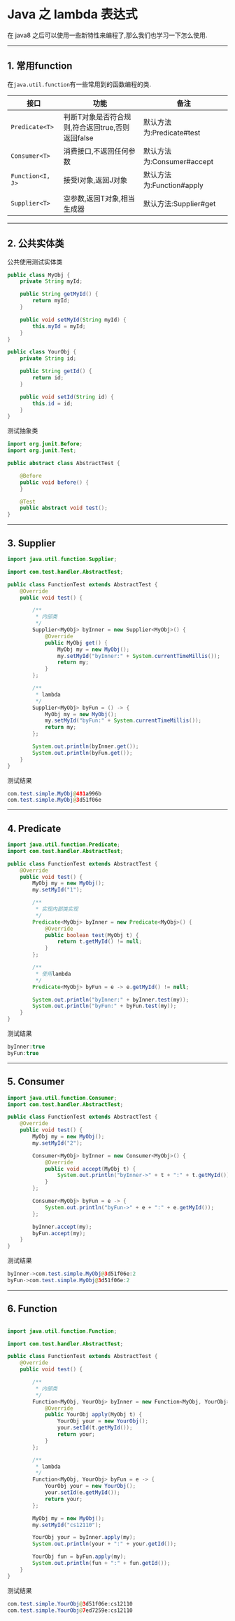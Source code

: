 # Java 之 lambda 表达式

在 java8 之后可以使用一些新特性来编程了,那么我们也学习一下怎么使用.

---

## 1. 常用function

在`java.util.function`有一些常用到的函数编程的类.


| 接口             | 功能                                             | 备注                       |
| ---------------- | ------------------------------------------------ | -------------------------- |
| `Predicate<T>`   | 判断T对象是否符合规则,符合返回true,否则返回false | 默认方法为:Predicate#test  |
| `Consumer<T>`    | 消费接口,不返回任何参数                          | 默认方法为:Consumer#accept |
| `Function<I, J>` | 接受I对象,返回J对象                              | 默认方法为:Function#apply  |
| `Supplier<T>`    | 空参数,返回T对象,相当生成器                      | 默认方法:Supplier#get      |

---

## 2. 公共实体类

公共使用测试实体类

```java
public class MyObj {
	private String myId;

	public String getMyId() {
		return myId;
	}

	public void setMyId(String myId) {
		this.myId = myId;
	}
}
```

```java
public class YourObj {
	private String id;

	public String getId() {
		return id;
	}

	public void setId(String id) {
		this.id = id;
	}
}
```

测试抽象类

```java
import org.junit.Before;
import org.junit.Test;

public abstract class AbstractTest {

	@Before
	public void before() {
	}

	@Test
	public abstract void test();
}
```
---

## 3. Supplier

```java
import java.util.function.Supplier;

import com.test.handler.AbstractTest;

public class FunctionTest extends AbstractTest {
	@Override
	public void test() {

		/**
		 * 内部类
		 */
		Supplier<MyObj> byInner = new Supplier<MyObj>() {
			@Override
			public MyObj get() {
				MyObj my = new MyObj();
				my.setMyId("byInner:" + System.currentTimeMillis());
				return my;
			}
		};

		/**
		 * lambda
		 */
		Supplier<MyObj> byFun = () -> {
			MyObj my = new MyObj();
			my.setMyId("byFun:" + System.currentTimeMillis());
			return my;
		};

		System.out.println(byInner.get());
		System.out.println(byFun.get());
	}
}
```

测试结果

```java
com.test.simple.MyObj@481a996b
com.test.simple.MyObj@3d51f06e
```
---

## 4. Predicate

```java
import java.util.function.Predicate;
import com.test.handler.AbstractTest;

public class FunctionTest extends AbstractTest {
	@Override
	public void test() {
		MyObj my = new MyObj();
		my.setMyId("1");

		/**
		 * 实现内部类实现
		 */
		Predicate<MyObj> byInner = new Predicate<MyObj>() {
			@Override
			public boolean test(MyObj t) {
				return t.getMyId() != null;
			}
		};

		/**
		 * 使用lambda
		 */
		Predicate<MyObj> byFun = e -> e.getMyId() != null;

		System.out.println("byInner:" + byInner.test(my));
		System.out.println("byFun:" + byFun.test(my));
	}
}
```

测试结果

```java
byInner:true
byFun:true
```

---

## 5. Consumer

```java
import java.util.function.Consumer;
import com.test.handler.AbstractTest;

public class FunctionTest extends AbstractTest {
	@Override
	public void test() {
		MyObj my = new MyObj();
		my.setMyId("2");

		Consumer<MyObj> byInner = new Consumer<MyObj>() {
			@Override
			public void accept(MyObj t) {
				System.out.println("byInner->" + t + ":" + t.getMyId());
			}
		};

		Consumer<MyObj> byFun = e -> {
			System.out.println("byFun->" + e + ":" + e.getMyId());
		};

		byInner.accept(my);
		byFun.accept(my);
	}
}
```

测试结果

```java
byInner->com.test.simple.MyObj@3d51f06e:2
byFun->com.test.simple.MyObj@3d51f06e:2
```


---


## 6. Function

```java

import java.util.function.Function;

import com.test.handler.AbstractTest;

public class FunctionTest extends AbstractTest {
	@Override
	public void test() {

		/**
		 * 内部类
		 */
		Function<MyObj, YourObj> byInner = new Function<MyObj, YourObj>() {
			@Override
			public YourObj apply(MyObj t) {
				YourObj your = new YourObj();
				your.setId(t.getMyId());
				return your;
			}
		};

		/**
		 * lambda
		 */
		Function<MyObj, YourObj> byFun = e -> {
			YourObj your = new YourObj();
			your.setId(e.getMyId());
			return your;
		};

		MyObj my = new MyObj();
		my.setMyId("cs12110");

		YourObj your = byInner.apply(my);
		System.out.println(your + ":" + your.getId());

		YourObj fun = byFun.apply(my);
		System.out.println(fun + ":" + fun.getId());
	}
}
```

测试结果

```java
com.test.simple.YourObj@3d51f06e:cs12110
com.test.simple.YourObj@7ed7259e:cs12110
```